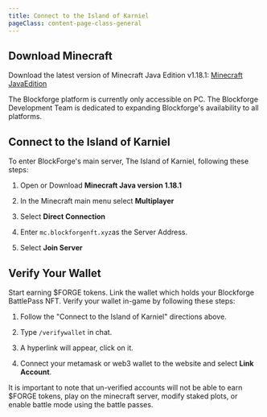 ```yaml
---
title: Connect to the Island of Karniel
pageClass: content-page-class-general
---
```


## Download Minecraft
Download the latest version of Minecraft Java Edition v1.18.1: [Minecraft JavaEdition](https://www.minecraft.net/en-us/store/minecraft-java-edition)

The Blockforge platform is currently only accessible on PC. The Blockforge Development Team is dedicated to expanding Blockforge's availability to all platforms.


## Connect to the Island of Karniel
To enter BlockForge's main server, The Island of Karniel, following these steps:

1. Open or Download **Minecraft Java version 1.18.1**

1. In the Minecraft main menu select **Multiplayer**

1. Select **Direct Connection**

1. Enter `mc.blockforgenft.xyz`as the Server Address.

1. Select **Join Server**


## Verify Your Wallet
Start earning $FORGE tokens. Link the wallet which holds your Blockforge BattlePass NFT. Verify your wallet in-game by following these steps:

1. Follow the "Connect to the Island of Karniel" directions above.

1. Type `/verifywallet` in chat.

1. A hyperlink will appear, click on it.

1. Connect your metamask or web3 wallet to the website and select **Link Account**.


It is important to note that un-verified accounts will not be able to earn $FORGE tokens, play on the minecraft server, modify staked plots, or enable battle mode using the battle passes.
